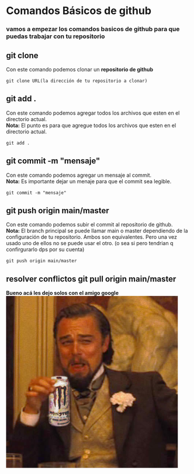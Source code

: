 # Comandos Básicos de github

### vamos a empezar los comandos basicos de github para que puedas trabajar con tu repositorio

## git clone
Con este comando podemos clonar un **repositorio de github**

```
git clone URL(la dirección de tu repositorio a clonar)
```

## git add .
Con este comando podemos agregar todos los archivos que esten en el directorio actual.\
**Nota:** El punto es para que agregue todos los archivos que esten en el directorio actual.

```
git add . 
```

## git commit -m "mensaje"
Con este comando podemos agregar un mensaje al commit.\
**Nota:** Es importante dejar un menaje para que el commit sea legible.

```
git commit -m "mensaje"
```

## git push origin main/master 
Con este comando podemos subir el commit al repositorio de github.\
**Nota:** El branch principal se puede llamar main o master dependiendo de la configuración de tu repositorio. Ambos son equivalentes. Pero una vez usado uno de ellos no se puede usar el otro.
(o sea si pero tendrian q confirgurarlo dps por su cuenta)

```
git push origin main/master
```

## resolver conflictos git pull origin main/master 
**Bueno acá les dejo solos con el amigo google**\
![Suerte con eso](../memes/leomonster.jpg)
